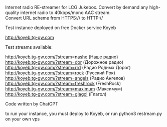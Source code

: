 Internet radio RE-streamer for LCG Jukebox. Convert by demand any high-quality internet radio to 40kbps/mono AAC stream.  
Convert URL scheme from HTTPS:// to HTTP://

Test instance deployed on free Docker service Koyeb 

http://koyeb.tg-gw.com

Test streams available:

http://koyeb.tg-gw.com/?stream=nashe (Наше радио)  
http://koyeb.tg-gw.com/?stream=dor (Дорожное радио)  
http://koyeb.tg-gw.com/?stream=rrd (Радио Родных Дорог)  
http://koyeb.tg-gw.com/?stream=rock (Русский Рок)  
http://koyeb.tg-gw.com/?stream=angels (Радио Ангелов)  
http://koyeb.tg-gw.com/?stream=freshrock (FreshRock)  
http://koyeb.tg-gw.com/?stream=maximum (Максимум)  
http://koyeb.tg-gw.com/?stream=glagol (Глагол)   


Code written by ChatGPT

to run your instance, you must deploy to Koyeb, or run 
python3 restream.py 
on your own vps
